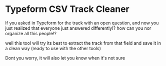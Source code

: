 # Typeform CSV Track Cleaner
If you asked in Typeform for the track with an open question,
and now you just realized that everyone just answered differently!?
how can you nor organize all this people!?

well this tool will try its best to extract the track from that field and save it in a clean way
(ready to use with the other tools)

Dont you worry, it will also let you know when it's not sure